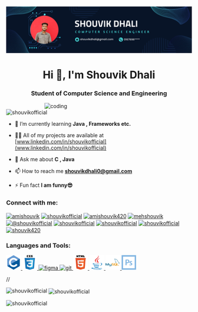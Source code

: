 ![logo](https://github.com/shouvikofficial/shouvikofficial/blob/main/githubbanner.png)

<h1 align="center">Hi 👋, I'm Shouvik Dhali</h1>
<h3 align="center">Student of Computer Science and Engineering</h3>

<img align="right" alt="coding" width="400" src="https://user-images.githubusercontent.com/67017303/209289640-cde876f9-7b57-4184-b377-72928a8319ae.gif">

<p align="left"> <img src="https://komarev.com/ghpvc/?username=shouvikofficial&label=Profile%20views&color=0e75b6&style=flat" alt="shouvikofficial" /> </p>

- 🌱 I’m currently learning **Java , Frameworks etc.**

- 👨‍💻 All of my projects are available at [www.linkedin.com/in/shouvikofficial](www.linkedin.com/in/shouvikofficial)

- 💬 Ask me about **C , Java**

- 📫 How to reach me **shouvikdhali0@gmail.com**

- ⚡ Fun fact **I am funny😎**

<h3 align="left">Connect with me:</h3>
<p align="left">
<a href="https://twitter.com/AmiShouvik" target="blank"><img align="center" src="https://raw.githubusercontent.com/rahuldkjain/github-profile-readme-generator/master/src/images/icons/Social/twitter.svg" alt="amishouvik" height="30" width="40" /></a>
<a href="https://www.linkedin.com/in/shouvik-dhali-b23930291/" target="blank"><img align="center" src="https://raw.githubusercontent.com/rahuldkjain/github-profile-readme-generator/master/src/images/icons/Social/linked-in-alt.svg" alt="shouvikofficial" height="30" width="40" /></a>
<a href="https://fb.com/amishouvik420" target="blank"><img align="center" src="https://raw.githubusercontent.com/rahuldkjain/github-profile-readme-generator/master/src/images/icons/Social/facebook.svg" alt="amishouvik420" height="30" width="40" /></a>
<a href="https://instagram.com/mehshouvik" target="blank"><img align="center" src="https://raw.githubusercontent.com/rahuldkjain/github-profile-readme-generator/master/src/images/icons/Social/instagram.svg" alt="mehshouvik" height="30" width="40" /></a>
<a href="https://medium.com/@shouvikofficial" target="blank"><img align="center" src="https://raw.githubusercontent.com/rahuldkjain/github-profile-readme-generator/master/src/images/icons/Social/medium.svg" alt="@shouvikofficial" height="30" width="40" /></a>
<a href="https://www.hackerrank.com/shouvikofficial" target="blank"><img align="center" src="https://raw.githubusercontent.com/rahuldkjain/github-profile-readme-generator/master/src/images/icons/Social/hackerrank.svg" alt="shouvikofficial" height="30" width="40" /></a>
<a href="https://codeforces.com/profile/shouvikofficial" target="blank"><img align="center" src="https://raw.githubusercontent.com/rahuldkjain/github-profile-readme-generator/master/src/images/icons/Social/codeforces.svg" alt="shouvikofficial" height="30" width="40" /></a>
<a href="https://www.leetcode.com/shouvikofficial" target="blank"><img align="center" src="https://raw.githubusercontent.com/rahuldkjain/github-profile-readme-generator/master/src/images/icons/Social/leet-code.svg" alt="shouvikofficial" height="30" width="40" /></a>
<a href="https://discord.gg/shouvik420" target="blank"><img align="center" src="https://raw.githubusercontent.com/rahuldkjain/github-profile-readme-generator/master/src/images/icons/Social/discord.svg" alt="shouvik420" height="30" width="40" /></a>
</p>

<h3 align="left">Languages and Tools:</h3>
<p align="left"> <a href="https://www.cprogramming.com/" target="_blank" rel="noreferrer"> <img src="https://raw.githubusercontent.com/devicons/devicon/master/icons/c/c-original.svg" alt="c" width="40" height="40"/> </a> <a href="https://www.w3schools.com/css/" target="_blank" rel="noreferrer"> <img src="https://raw.githubusercontent.com/devicons/devicon/master/icons/css3/css3-original-wordmark.svg" alt="css3" width="40" height="40"/> </a> <a href="https://www.figma.com/" target="_blank" rel="noreferrer"> <img src="https://www.vectorlogo.zone/logos/figma/figma-icon.svg" alt="figma" width="40" height="40"/> </a> <a href="https://git-scm.com/" target="_blank" rel="noreferrer"> <img src="https://www.vectorlogo.zone/logos/git-scm/git-scm-icon.svg" alt="git" width="40" height="40"/> </a> <a href="https://www.w3.org/html/" target="_blank" rel="noreferrer"> <img src="https://raw.githubusercontent.com/devicons/devicon/master/icons/html5/html5-original-wordmark.svg" alt="html5" width="40" height="40"/> </a> <a href="https://www.java.com" target="_blank" rel="noreferrer"> <img src="https://raw.githubusercontent.com/devicons/devicon/master/icons/java/java-original.svg" alt="java" width="40" height="40"/> </a> <a href="https://www.mysql.com/" target="_blank" rel="noreferrer"> <img src="https://raw.githubusercontent.com/devicons/devicon/master/icons/mysql/mysql-original-wordmark.svg" alt="mysql" width="40" height="40"/> </a> <a href="https://www.photoshop.com/en" target="_blank" rel="noreferrer"> <img src="https://raw.githubusercontent.com/devicons/devicon/master/icons/photoshop/photoshop-line.svg" alt="photoshop" width="40" height="40"/> </a> </p>

//<p><img align="left" src="https://github-readme-stats.vercel.app/api/top-langs?username=shouvikofficial&show_icons=true&locale=en&layout=compact" alt="shouvikofficial" /></p>

<p>&nbsp;<img align="center" src="https://github-readme-stats.vercel.app/api?username=shouvikofficial&show_icons=true&locale=en" alt="shouvikofficial" /></p>

<p><img align="center" src="https://github-readme-streak-stats.herokuapp.com/?user=shouvikofficial&" alt="shouvikofficial" /></p>
